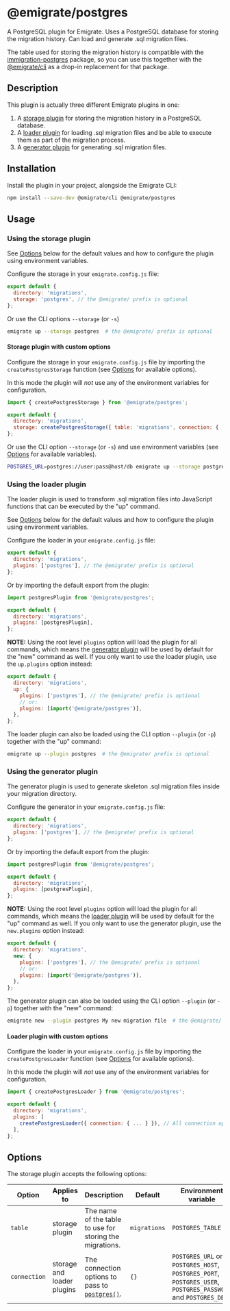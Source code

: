 # @emigrate/postgres

A PostgreSQL plugin for Emigrate. Uses a PostgreSQL database for storing the migration history. Can load and generate .sql migration files.

The table used for storing the migration history is compatible with the [immigration-postgres](https://github.com/aboviq/immigration-postgres) package, so you can use this together with the [@emigrate/cli](../cli) as a drop-in replacement for that package.

## Description

This plugin is actually three different Emigrate plugins in one:

1. A [storage plugin](#using-the-storage-plugin) for storing the migration history in a PostgreSQL database.
2. A [loader plugin](#using-the-loader-plugin) for loading .sql migration files and be able to execute them as part of the migration process.
3. A [generator plugin](#using-the-generator-plugin) for generating .sql migration files.

## Installation

Install the plugin in your project, alongside the Emigrate CLI:

```bash
npm install --save-dev @emigrate/cli @emigrate/postgres
```

## Usage

### Using the storage plugin

See [Options](#options) below for the default values and how to configure the plugin using environment variables.

Configure the storage in your `emigrate.config.js` file:

```js
export default {
  directory: 'migrations',
  storage: 'postgres', // the @emigrate/ prefix is optional
};
```

Or use the CLI options `--storage` (or `-s`)

```bash
emigrate up --storage postgres  # the @emigrate/ prefix is optional
```

#### Storage plugin with custom options

Configure the storage in your `emigrate.config.js` file by importing the `createPostgresStorage` function (see [Options](#options) for available options).

In this mode the plugin will _not_ use any of the environment variables for configuration.

```js
import { createPostgresStorage } from '@emigrate/postgres';

export default {
  directory: 'migrations',
  storage: createPostgresStorage({ table: 'migrations', connection: { ... } }), // All connection options are passed to postgres()
};
```

Or use the CLI option `--storage` (or `-s`) and use environment variables (see [Options](#options) for available variables).

```bash
POSTGRES_URL=postgres://user:pass@host/db emigrate up --storage postgres  # the @emigrate/ prefix is optional
```

### Using the loader plugin

The loader plugin is used to transform .sql migration files into JavaScript functions that can be executed by the "up" command.

See [Options](#options) below for the default values and how to configure the plugin using environment variables.

Configure the loader in your `emigrate.config.js` file:

```js
export default {
  directory: 'migrations',
  plugins: ['postgres'], // the @emigrate/ prefix is optional
};
```

Or by importing the default export from the plugin:

```js
import postgresPlugin from '@emigrate/postgres';

export default {
  directory: 'migrations',
  plugins: [postgresPlugin],
};
```

**NOTE:** Using the root level `plugins` option will load the plugin for all commands, which means the [generator plugin](#using-the-generator-plugin) will be used by default for the "new" command as well. If you only want to use the loader plugin, use the `up.plugins` option instead:

```js
export default {
  directory: 'migrations',
  up: {
    plugins: ['postgres'], // the @emigrate/ prefix is optional
    // or:
    plugins: [import('@emigrate/postgres')],
  },
};
```

The loader plugin can also be loaded using the CLI option `--plugin` (or `-p`) together with the "up" command:

```bash
emigrate up --plugin postgres  # the @emigrate/ prefix is optional
```

### Using the generator plugin

The generator plugin is used to generate skeleton .sql migration files inside your migration directory.

Configure the generator in your `emigrate.config.js` file:

```js
export default {
  directory: 'migrations',
  plugins: ['postgres'], // the @emigrate/ prefix is optional
};
```

Or by importing the default export from the plugin:

```js
import postgresPlugin from '@emigrate/postgres';

export default {
  directory: 'migrations',
  plugins: [postgresPlugin],
};
```

**NOTE:** Using the root level `plugins` option will load the plugin for all commands, which means the [loader plugin](#using-the-loader-plugin) will be used by default for the "up" command as well. If you only want to use the generator plugin, use the `new.plugins` option instead:

```js
export default {
  directory: 'migrations',
  new: {
    plugins: ['postgres'], // the @emigrate/ prefix is optional
    // or:
    plugins: [import('@emigrate/postgres')],
  },
};
```

The generator plugin can also be loaded using the CLI option `--plugin` (or `-p`) together with the "new" command:

```bash
emigrate new --plugin postgres My new migration file  # the @emigrate/ prefix is optional
```

#### Loader plugin with custom options

Configure the loader in your `emigrate.config.js` file by importing the `createPostgresLoader` function (see [Options](#options) for available options).

In this mode the plugin will _not_ use any of the environment variables for configuration.

```js
import { createPostgresLoader } from '@emigrate/postgres';

export default {
  directory: 'migrations',
  plugins: [
    createPostgresLoader({ connection: { ... } }), // All connection options are passed to postgres()
  ],
};
```

## Options

The storage plugin accepts the following options:

| Option       | Applies to                 | Description                                                                                        | Default      | Environment variable                                                                                       |
| ------------ | -------------------------- | -------------------------------------------------------------------------------------------------- | ------------ | ---------------------------------------------------------------------------------------------------------- |
| `table`      | storage plugin             | The name of the table to use for storing the migrations.                                           | `migrations` | `POSTGRES_TABLE`                                                                                           |
| `connection` | storage and loader plugins | The connection options to pass to [`postgres()`](https://github.com/porsager/postgres#connection). | `{}`         | `POSTGRES_URL` or `POSTGRES_HOST`, `POSTGRES_PORT`, `POSTGRES_USER`, `POSTGRES_PASSWORD` and `POSTGRES_DB` |
